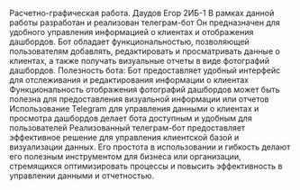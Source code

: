 Расчетно-графическая работа. Даудов Егор 2ИБ-1
В рамках данной работы разработан и реализован телеграм-бот
Он предназначен для удобного управления информацией о клиентах и отображения дашбордов. 
Бот обладает функциональностью, позволяющей пользователям добавлять, редактировать и просматривать данные о клиентах, а также получать визуальные отчеты в виде фотографий дашбордов.
Полезность бота: Бот предоставляет удобный интерфейс для отслеживания и редактирования информации о клиентах
Функциональность отображения фотографий дашбордов может быть полезна для предоставления визуальной информации или отчетов
Использование Telegram для управления данными о клиентах и просмотра дашбордов делает бота доступным и удобным для пользователей
Реализованный телеграм-бот предоставляет эффективное решение для управления клиентской базой и визуализации данных. 
Его простота в использовании и гибкость делают его полезным инструментом для бизнеса или организации, стремящихся оптимизировать процессы и повысить эффективность в управлении данными и отчетностью.

